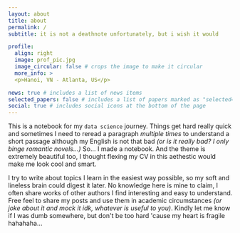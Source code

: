 ```yaml
---
layout: about
title: about
permalink: /
subtitle: it is not a deathnote unfortunately, but i wish it would 

profile:
  align: right
  image: prof_pic.jpg
  image_circular: false # crops the image to make it circular
  more_info: >
  <p>Hanoi, VN - Atlanta, US</p>

news: true # includes a list of news items
selected_papers: false # includes a list of papers marked as "selected={true}"
social: true # includes social icons at the bottom of the page
---
```


This is a notebook for my `data science` journey. Things get hard really quick and sometimes I need to reread a paragraph *multiple times* to understand a short passage although my English is not that bad *(or is it really bad? I only binge romantic novels...)* So... I made a notebook. And the theme is extremely beautiful too, I thought flexing my CV in this aethestic would make me look cool and smart. 

I try to write about topics I learn in the easiest way possible, so my soft and lineless brain could digest it later. No knowledge here is mine to claim, I often share works of other authors I find interesting and easy to understand. Free feel to share my posts and use them in academic circumstances *(or joke about it and mock it idk, whatever is useful to you)*. Kindly let me know if I was dumb somewhere, but don't be too hard 'cause my heart is fragile hahahaha...
